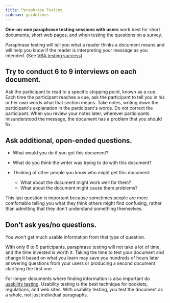 ```yaml
---
title: Paraphrase Testing
sidenav: guidelines
---
```


**One-on-one paraphrase testing sessions with users** work best for short documents, short web pages, and when testing the questions on a survey.

Paraphrase testing will tell you what a reader thinks a document means and will help you know if the reader is interpreting your message as you intended. (See [VBA testing success](VBAtest.cfm))

## Try to conduct 6 to 9 interviews on each document.

Ask the participant to read to a specific stopping point, known as a cue. Each time the participant reaches a cue, ask the participant to tell you in his or her own words what that section means. Take notes, writing down the participant's explanation in the participant's words. Do not correct the participant. When you review your notes later, wherever participants misunderstood the message, the document has a problem that you should fix.

## Ask additional, open-ended questions.

- What would you do if you got this document?
- What do you think the writer was trying to do with this document?
- Thinking of other people you know who might get this document:

  - What about the document might work well for them?
  - What about the document might cause them problems?

This last question is important because sometimes people are more comfortable telling you what they think others might find confusing, rather than admitting that they don't understand something themselves.

## Don't ask yes/no questions.

You won't get much usable information from that type of question.

With only 6 to 9 participants, paraphrase testing will not take a lot of time, and the time invested is worth it. Taking the time to test your document and change it based on what you learn may save you hundreds of hours later answering questions from your users or producing a second document clarifying the first one.

For longer documents where finding information is also important do [usability testing](usability.cfm). Usability testing is the best technique for booklets, regulations, and web sites. With usability testing, you test the document as a whole, not just individual paragraphs.
